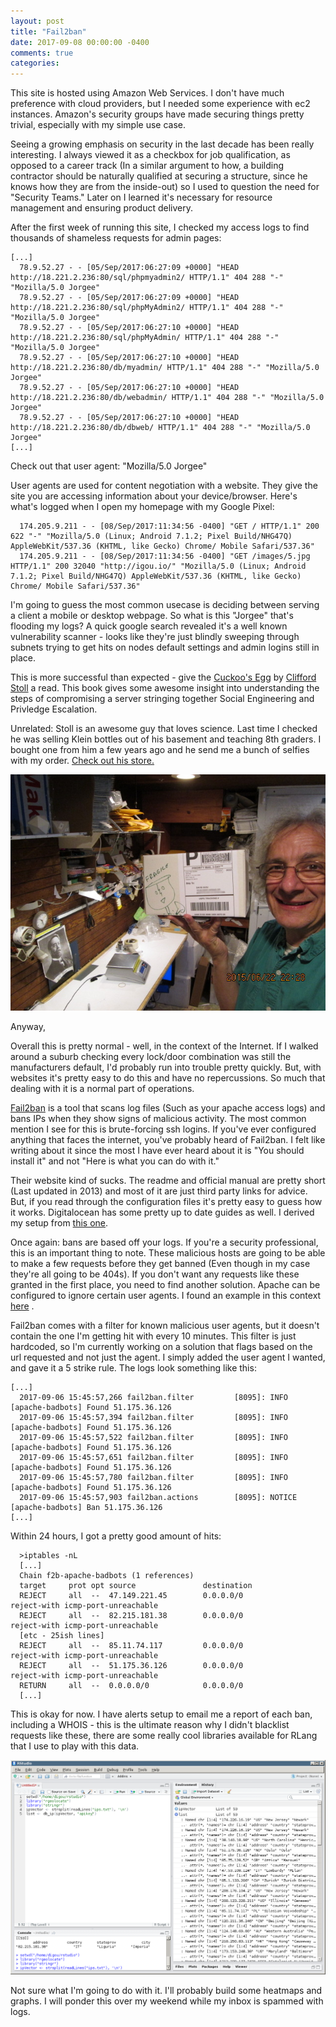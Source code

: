 ```yaml
---
layout: post
title: "Fail2ban"
date: 2017-09-08 00:00:00 -0400
comments: true
categories:
---
```

This site is hosted using Amazon Web Services. I don't have much preference with cloud providers, but I needed some experience with ec2 instances. Amazon's security groups have made securing things pretty trivial, especially with my simple use case.


Seeing a growing emphasis on security in the last decade has been really interesting. I always viewed it as a checkbox for job qualification, as opposed to a career track (In a similar argument to how, a building contractor should be naturally qualified at securing a structure, since he knows how they are from the inside-out) so I used to question the need for "Security Teams." Later on I learned it's necessary for resource management and ensuring product delivery.

<!-- more -->

After the first week of running this site, I checked my access logs to find thousands of shameless requests for admin pages:
```
[...]
  78.9.52.27 - - [05/Sep/2017:06:27:09 +0000] "HEAD http://18.221.2.236:80/sql/phpmyadmin2/ HTTP/1.1" 404 288 "-" "Mozilla/5.0 Jorgee"
  78.9.52.27 - - [05/Sep/2017:06:27:09 +0000] "HEAD http://18.221.2.236:80/sql/phpMyAdmin2/ HTTP/1.1" 404 288 "-" "Mozilla/5.0 Jorgee"
  78.9.52.27 - - [05/Sep/2017:06:27:10 +0000] "HEAD http://18.221.2.236:80/sql/phpMyAdmin/ HTTP/1.1" 404 288 "-" "Mozilla/5.0 Jorgee"
  78.9.52.27 - - [05/Sep/2017:06:27:10 +0000] "HEAD http://18.221.2.236:80/db/myadmin/ HTTP/1.1" 404 288 "-" "Mozilla/5.0 Jorgee"
  78.9.52.27 - - [05/Sep/2017:06:27:10 +0000] "HEAD http://18.221.2.236:80/db/webadmin/ HTTP/1.1" 404 288 "-" "Mozilla/5.0 Jorgee"
  78.9.52.27 - - [05/Sep/2017:06:27:10 +0000] "HEAD http://18.221.2.236:80/db/dbweb/ HTTP/1.1" 404 288 "-" "Mozilla/5.0 Jorgee"
[...]
```

Check out that user agent: "Mozilla/5.0 Jorgee"


User agents are used for content negotiation with a website. They give the site you are accessing information about your device/browser.
Here's what's logged when I open my homepage with my Google Pixel:

```
  174.205.9.211 - - [08/Sep/2017:11:34:56 -0400] "GET / HTTP/1.1" 200 622 "-" "Mozilla/5.0 (Linux; Android 7.1.2; Pixel Build/NHG47Q) AppleWebKit/537.36 (KHTML, like Gecko) Chrome/ Mobile Safari/537.36"
  174.205.9.211 - - [08/Sep/2017:11:34:56 -0400] "GET /images/5.jpg HTTP/1.1" 200 32040 "http://igou.io/" "Mozilla/5.0 (Linux; Android 7.1.2; Pixel Build/NHG47Q) AppleWebKit/537.36 (KHTML, like Gecko) Chrome/ Mobile Safari/537.36"
```

I'm going to guess the most common usecase is deciding between serving a client a mobile or desktop webpage. So what is this "Jorgee" that's flooding my logs? A quick google search revealed it's a well known vulnerability scanner - looks like they're just blindly sweeping through subnets trying to get hits on nodes default settings and admin logins still in place.


This is more successful than expected - give the <a href="https://en.wikipedia.org/wiki/The_Cuckoo%27s_Egg">Cuckoo's Egg</a> by <a href="https://en.wikipedia.org/wiki/Clifford_Stoll">Clifford Stoll</a> a read. This book gives some awesome insight into understanding the steps of compromising a server stringing together Social Engineering and Privledge Escalation.

Unrelated: Stoll is an awesome guy that loves science. Last time I checked he was selling Klein bottles out of his basement and teaching 8th graders. I bought one from him a few years ago and he send me a bunch of selfies with my order. <a href="http://kleinbottle.com/"> Check out his store. </a>

<img src=/images/cliff.jpg>


Anyway,

Overall this is pretty normal - well, in the context of the Internet. If I walked around a suburb checking every lock/door combination was still the manufacturers default, I'd probably run into trouble pretty quickly. But, with websites it's pretty easy to do this and have no repercussions. So much that dealing with it is a normal part of operations.


<a href="https://fail2ban.org">Fail2ban</a> is a tool that scans log files (Such as your apache access logs) and bans IPs when they show signs of malicious activity. The most common mention I see for this is brute-forcing ssh logins. If you've ever configured anything that faces the internet, you've probably heard of Fail2ban. I felt like writing about it since the most I have ever heard about it is "You should install it" and not "Here is what you can do with it."


Their website kind of sucks. The readme and official manual are pretty short (Last updated in 2013) and most of it are just third party links for advice. But, if you read through the configuration files it's pretty easy to guess how it works. Digitalocean has some pretty up to date guides as well. I derived my setup from <a href="https://www.digitalocean.com/community/tutorials/how-to-protect-ssh-with-fail2ban-on-ubuntu-14-04"> this one</a>.


Once again: bans are based off your logs. If you're a security professional, this is an important thing to note. These malicious hosts are going to be able to make a few requests before they get banned (Even though in my case they're all going to be 404s). If you don't want any requests like these granted in the first place, you need to find another solution. Apache can be configured to ignore certain user agents. I found an example in this context <a href="https://blog.paranoidpenguin.net/2017/04/jorgee-goes-on-a-rampage/">here</a> .

Fail2ban comes with a filter for known malicious user agents, but it doesn't contain the one I'm getting hit with every 10 minutes. This filter is just hardcoded, so I'm currently working on a solution that flags based on the url requested and not just the agent. I simply added the user agent I wanted, and gave it a 5 strike rule. The logs look something like this:
```
[...]
  2017-09-06 15:45:57,266 fail2ban.filter         [8095]: INFO    [apache-badbots] Found 51.175.36.126
  2017-09-06 15:45:57,394 fail2ban.filter         [8095]: INFO    [apache-badbots] Found 51.175.36.126
  2017-09-06 15:45:57,522 fail2ban.filter         [8095]: INFO    [apache-badbots] Found 51.175.36.126
  2017-09-06 15:45:57,651 fail2ban.filter         [8095]: INFO    [apache-badbots] Found 51.175.36.126
  2017-09-06 15:45:57,780 fail2ban.filter         [8095]: INFO    [apache-badbots] Found 51.175.36.126
  2017-09-06 15:45:57,903 fail2ban.actions        [8095]: NOTICE  [apache-badbots] Ban 51.175.36.126
[...]
```


Within 24 hours, I got a pretty good amount of hits:
```
  >iptables -nL
  [...]
  Chain f2b-apache-badbots (1 references)
  target     prot opt source               destination
  REJECT     all  --  47.149.221.45        0.0.0.0/0            reject-with icmp-port-unreachable
  REJECT     all  --  82.215.181.38        0.0.0.0/0            reject-with icmp-port-unreachable
  [etc - 25ish lines]
  REJECT     all  --  85.11.74.117         0.0.0.0/0            reject-with icmp-port-unreachable
  REJECT     all  --  51.175.36.126        0.0.0.0/0            reject-with icmp-port-unreachable
  RETURN     all  --  0.0.0.0/0            0.0.0.0/0
  [...]
```
This is okay for now. I have alerts setup to email me a report of each ban, including a WHOIS - this is the ultimate reason why I didn't blacklist requests like these, there are some really cool libraries available for RLang that I use to play with this data.

<img src=/images/rstudio_example.png>

Not sure what I'm going to do with it. I'll probably build some heatmaps and graphs. I will ponder this over my weekend while my inbox is spammed with logs.
